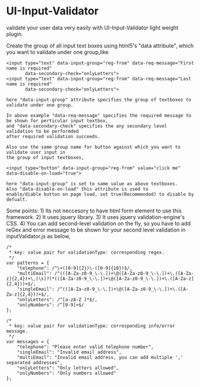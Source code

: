 UI-Input-Validator
==================

validate your user data very easily with UI-Input-Validator light weight plugin.

Create the group of all input text boxes using html5's "data attribute", 
which you want to validate under one group,like
    
    <input type="text" data-input-group="reg-from" data-req-message="First name is required" 
    	   data-secondary-check="onlyLetters">
    <input type="text" data-input-group="reg-from" data-req-message="Last name is required" 
    	   data-secondary-check="onlyLetters">
    
    here "data-input-group" attribute specifies the group of textboxes to validate under one group.
    
    In above example "data-req-message" specifies the required message to be shown for perticular input textbox,
    and "data-secondary-check" specifies the any secondary level validation to be performded 
    after required validation succeeds.
    
    Also use the same group name for button against which you want to validate user input in 
    the group of input textboxes,
    
    <input type="button" data-input-group="reg-from" value="click me" data-disable-on-load="true">
    
    here "data-input-group" is set to same value as above textboxes. 
    Also "data-disable-on-load" this attribute is used to 
    enable/diable button on page load, set true(Recommended) to disable by defualt.
    
Some points:
    1) Its not neccesory to have html form element to use this framework.
    2) It uses jquery library.
    3) It uses jquery validation-engine's CSS.
    4) You can add second-level validation on the fly, 
       so you have to add reGex and error message to be shown for your second level 
       validation in inputValidator.js as below,
    
    /*
     * key: value pair for validationType: corresponding regex.
	 */
	var patterns = {
		"telephone": /^\+([0-9]{2})\-([0-9]{10})$/,
		"multiEmail": /^(([A-Za-z0-9_\-\.])+\@([A-Za-z0-9_\-\.])+\.([A-Za-z]{2,4})+\,(\s)?)*(([A-Za-z0-9_\-\.])+\@([A-Za-z0-9_\-\.])+\.([A-Za-z]{2,4}))+$/,
		"singleEmail": /^(([A-Za-z0-9_\-\.])+\@([A-Za-z0-9_\-\.])+\.([A-Za-z]{2,4}))+$/,
		"onlyLetters": /^[a-zA-Z ]*$/,
		"onlyNumbers": /^[0-9]+$/
	};

	/*
	 * key: value pair for validationType: corresponding info/error message.
	 */
	var messages = {
		"telephone": "Please enter valid telephone number",
		"singleEmail": "Invalid email address",
		"multiEmail": "Invalid email address, you can add multiple ',' separated addresses",
		"onlyLetters": "Only letters allowed",
		"onlyNumbers": "Only numbers allowed"
	};
